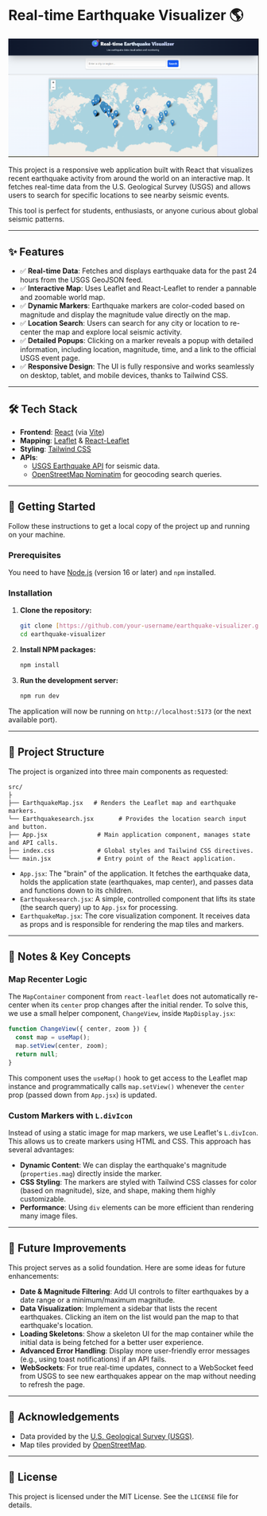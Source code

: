 # Real-time Earthquake Visualizer 🌎

![App Screenshot](./src/assets/screenshot.png)

This project is a responsive web application built with React that visualizes recent earthquake activity from around the world on an interactive map. It fetches real-time data from the U.S. Geological Survey (USGS) and allows users to search for specific locations to see nearby seismic events.

This tool is perfect for students, enthusiasts, or anyone curious about global seismic patterns.

---

## ✨ Features

-   ✅ **Real-time Data**: Fetches and displays earthquake data for the past 24 hours from the USGS GeoJSON feed.
-   ✅ **Interactive Map**: Uses Leaflet and React-Leaflet to render a pannable and zoomable world map.
-   ✅ **Dynamic Markers**: Earthquake markers are color-coded based on magnitude and display the magnitude value directly on the map.
-   ✅ **Location Search**: Users can search for any city or location to re-center the map and explore local seismic activity.
-   ✅ **Detailed Popups**: Clicking on a marker reveals a popup with detailed information, including location, magnitude, time, and a link to the official USGS event page.
-   ✅ **Responsive Design**: The UI is fully responsive and works seamlessly on desktop, tablet, and mobile devices, thanks to Tailwind CSS.

---

## 🛠️ Tech Stack

-   **Frontend**: [React](https://reactjs.org/) (via [Vite](https://vitejs.dev/))
-   **Mapping**: [Leaflet](https://leafletjs.com/) & [React-Leaflet](https://react-leaflet.js.org/)
-   **Styling**: [Tailwind CSS](https://tailwindcss.com/)
-   **APIs**:
    -   [USGS Earthquake API](https://earthquake.usgs.gov/earthquakes/feed/v1.0/geojson.php) for seismic data.
    -   [OpenStreetMap Nominatim](https://nominatim.openstreetmap.org/) for geocoding search queries.

---

## 🚀 Getting Started

Follow these instructions to get a local copy of the project up and running on your machine.

### Prerequisites

You need to have [Node.js](https://nodejs.org/) (version 16 or later) and `npm` installed.

### Installation

1.  **Clone the repository:**
    ```bash
    git clone [https://github.com/your-username/earthquake-visualizer.git](https://github.com/your-username/earthquake-visualizer.git)
    cd earthquake-visualizer
    ```

2.  **Install NPM packages:**
    ```bash
    npm install
    ```

3.  **Run the development server:**
    ```bash
    npm run dev
    ```

The application will now be running on `http://localhost:5173` (or the next available port).

---

## 📂 Project Structure

The project is organized into three main components as requested:

```
src/
├
├── EarthquakeMap.jsx   # Renders the Leaflet map and earthquake markers.
└── Earthquakesearch.jsx       # Provides the location search input and button.
├── App.jsx              # Main application component, manages state and API calls.
├── index.css            # Global styles and Tailwind CSS directives.
└── main.jsx             # Entry point of the React application.
```

-   `App.jsx`: The "brain" of the application. It fetches the earthquake data, holds the application state (earthquakes, map center), and passes data and functions down to its children.
-   `Earthquakesearch.jsx`: A simple, controlled component that lifts its state (the search query) up to `App.jsx` for processing.
-   `EarthquakeMap.jsx`: The core visualization component. It receives data as props and is responsible for rendering the map tiles and markers.

---

## 📝 Notes & Key Concepts

### Map Recenter Logic

The `MapContainer` component from `react-leaflet` does not automatically re-center when its `center` prop changes after the initial render. To solve this, we use a small helper component, `ChangeView`, inside `MapDisplay.jsx`:

```jsx
function ChangeView({ center, zoom }) {
  const map = useMap();
  map.setView(center, zoom);
  return null;
}
```

This component uses the `useMap()` hook to get access to the Leaflet map instance and programmatically calls `map.setView()` whenever the `center` prop (passed down from `App.jsx`) is updated.

### Custom Markers with `L.divIcon`

Instead of using a static image for map markers, we use Leaflet's `L.divIcon`. This allows us to create markers using HTML and CSS. This approach has several advantages:

-   **Dynamic Content**: We can display the earthquake's magnitude (`properties.mag`) directly inside the marker.
-   **CSS Styling**: The markers are styled with Tailwind CSS classes for color (based on magnitude), size, and shape, making them highly customizable.
-   **Performance**: Using `div` elements can be more efficient than rendering many image files.

---

## 🚀 Future Improvements

This project serves as a solid foundation. Here are some ideas for future enhancements:

-   **Date & Magnitude Filtering**: Add UI controls to filter earthquakes by a date range or a minimum/maximum magnitude.
-   **Data Visualization**: Implement a sidebar that lists the recent earthquakes. Clicking an item on the list would pan the map to that earthquake's location.
-   **Loading Skeletons**: Show a skeleton UI for the map container while the initial data is being fetched for a better user experience.
-   **Advanced Error Handling**: Display more user-friendly error messages (e.g., using toast notifications) if an API fails.
-   **WebSockets**: For true real-time updates, connect to a WebSocket feed from USGS to see new earthquakes appear on the map without needing to refresh the page.

---

## 🙏 Acknowledgements

-   Data provided by the [U.S. Geological Survey (USGS)](https://www.usgs.gov/).
-   Map tiles provided by [OpenStreetMap](https://www.openstreetmap.org/).

---

## 📄 License

This project is licensed under the MIT License. See the `LICENSE` file for details.
